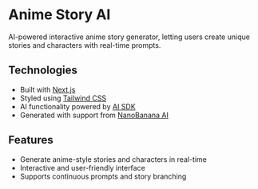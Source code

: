 # Anime Story AI

AI-powered interactive anime story generator, letting users create unique stories and characters with real-time prompts.

## Technologies

- Built with [Next.js](https://nextjs.org/)
- Styled using [Tailwind CSS](https://tailwindcss.com/)
- AI functionality powered by [AI SDK](https://ai-sdk.dev/)
- Generated with support from [NanoBanana AI](https://nanobanana.ai/)

## Features

- Generate anime-style stories and characters in real-time
- Interactive and user-friendly interface
- Supports continuous prompts and story branching
